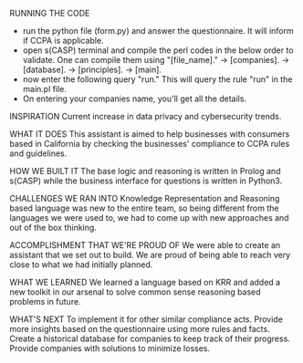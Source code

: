 RUNNING THE CODE
- run the python file (form.py) and answer the questionnaire. It will inform if CCPA is applicable.
- open s(CASP) terminal and compile the perl codes in the below order to validate. One can compile them using "[file_name]."
  -> [companies].
  -> [database].
  -> [principles].
  -> [main].
- now enter the following query "run."
  This will query the rule "run" in the main.pl file.
- On entering your companies name, you'll get all the details.


INSPIRATION
Current increase in data privacy and cybersecurity trends.

WHAT IT DOES
This assistant is aimed to help businesses with consumers based in California by checking the businesses' compliance to CCPA rules and guidelines.

HOW WE BUILT IT
The base logic and reasoning is written in Prolog and s(CASP) while the business interface for questions is written in Python3.

CHALLENGES WE RAN INTO
Knowledge Representation and Reasoning based language was new to the entire team, so being different from the languages we were used to, we had to come up with new approaches and out of the box thinking.

ACCOMPLISHMENT THAT WE'RE PROUD OF
We were able to create an assistant that we set out to build. We are proud of being able to reach very close to what we had initially planned.

WHAT WE LEARNED
We learned a language based on KRR and added a new toolkit in our arsenal to solve common sense reasoning based problems in future.

WHAT'S NEXT
To implement it for other similar compliance acts. Provide more insights based on the questionnaire using more rules and facts. Create a historical database for companies to keep track of their progress. Provide companies with solutions to minimize losses.
